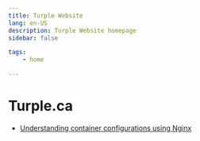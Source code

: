 ```yaml
---
title: Turple Website
lang: en-US
description: Turple Website homepage
sidebar: false

tags: 
    - home

---
```


# Turple.ca
- [Understanding container configurations using Nginx](./guide/containers/container_configurations.md)